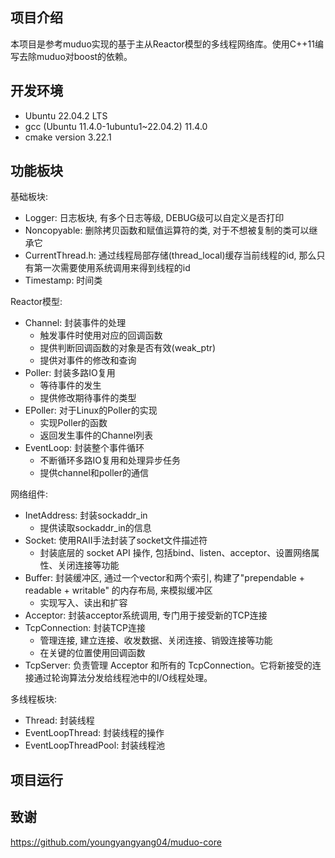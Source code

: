 ## **项目介绍**
本项目是参考muduo实现的基于主从Reactor模型的多线程网络库。使用C++11编写去除muduo对boost的依赖。


## **开发环境**
- Ubuntu 22.04.2 LTS
- gcc (Ubuntu 11.4.0-1ubuntu1~22.04.2) 11.4.0
- cmake version 3.22.1


## **功能板块**
基础板块:
- Logger: 日志板块, 有多个日志等级, DEBUG级可以自定义是否打印
- Noncopyable: 删除拷贝函数和赋值运算符的类, 对于不想被复制的类可以继承它
- CurrentThread.h: 通过线程局部存储(thread_local)缓存当前线程的id, 那么只有第一次需要使用系统调用来得到线程的id
- Timestamp: 时间类

Reactor模型:
- Channel: 封装事件的处理
	- 触发事件时使用对应的回调函数
	- 提供判断回调函数的对象是否有效(weak_ptr)
	- 提供对事件的修改和查询
- Poller: 封装多路IO复用
	- 等待事件的发生
	- 提供修改期待事件的类型 
- EPoller: 对于Linux的Poller的实现
	- 实现Poller的函数
	- 返回发生事件的Channel列表
- EventLoop: 封装整个事件循环
	- 不断循环多路IO复用和处理异步任务
	- 提供channel和poller的通信

网络组件:
- InetAddress: 封装sockaddr_in 
	- 提供读取sockaddr_in的信息
- Socket: 使用RAII手法封装了socket文件描述符
	- 封装底层的 socket API 操作, 包括bind、listen、acceptor、设置网络属性、关闭连接等功能
- Buffer: 封装缓冲区, 通过一个vector和两个索引, 构建了"prependable + readable + writable" 的内存布局, 来模拟缓冲区
	- 实现写入、读出和扩容
- Acceptor: 封装acceptor系统调用, 专门用于接受新的TCP连接
- TcpConnection: 封装TCP连接
	- 管理连接, 建立连接、收发数据、关闭连接、销毁连接等功能
	- 在关键的位置使用回调函数
- TcpServer: 负责管理 Acceptor 和所有的 TcpConnection。它将新接受的连接通过轮询算法分发给线程池中的I/O线程处理。

多线程板块:
- Thread: 封装线程
- EventLoopThread: 封装线程的操作  
- EventLoopThreadPool: 封装线程池


## **项目运行**



## **致谢**
https://github.com/youngyangyang04/muduo-core
